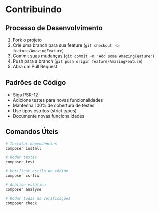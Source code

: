 # Contribuindo

## Processo de Desenvolvimento

1. Fork o projeto
2. Crie uma branch para sua feature (`git checkout -b feature/AmazingFeature`)
3. Commit suas mudanças (`git commit -m 'Add some AmazingFeature'`)
4. Push para a branch (`git push origin feature/AmazingFeature`)
5. Abra um Pull Request

## Padrões de Código

- Siga PSR-12
- Adicione testes para novas funcionalidades
- Mantenha 100% de cobertura de testes
- Use tipos estritos (strict types)
- Documente novas funcionalidades

## Comandos Úteis

```bash
# Instalar dependências
composer install

# Rodar testes
composer test

# Verificar estilo de código
composer cs-fix

# Análise estática
composer analyse

# Rodar todas as verificações
composer check
```